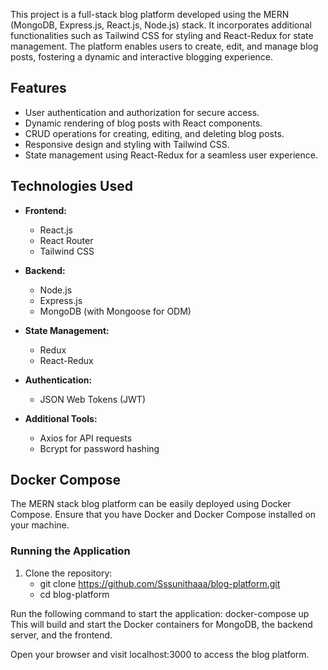 This project is a full-stack blog platform developed using the MERN (MongoDB, Express.js, React.js, Node.js) stack. It incorporates additional functionalities such as Tailwind CSS for styling and React-Redux for state management. The platform enables users to create, edit, and manage blog posts, fostering a dynamic and interactive blogging experience.

## Features

- User authentication and authorization for secure access.
- Dynamic rendering of blog posts with React components.
- CRUD operations for creating, editing, and deleting blog posts.
- Responsive design and styling with Tailwind CSS.
- State management using React-Redux for a seamless user experience.

## Technologies Used

- **Frontend:**
  - React.js
  - React Router
  - Tailwind CSS

- **Backend:**
  - Node.js
  - Express.js
  - MongoDB (with Mongoose for ODM)

- **State Management:**
  - Redux
  - React-Redux

- **Authentication:**
  - JSON Web Tokens (JWT)

- **Additional Tools:**
  - Axios for API requests
  - Bcrypt for password hashing

## Docker Compose

The MERN stack blog platform can be easily deployed using Docker Compose. Ensure that you have Docker and Docker Compose installed on your machine.

### Running the Application

1. Clone the repository:
   - git clone https://github.com/Sssunithaaa/blog-platform.git
   - cd blog-platform

Run the following command to start the application:
docker-compose up
This will build and start the Docker containers for MongoDB, the backend server, and the frontend.

Open your browser and visit localhost:3000 to access the blog platform.
